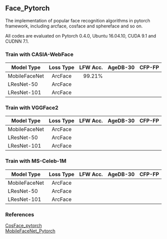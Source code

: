 ## Face_Pytorch
The implementation of  popular face recognition algorithms in pytorch framework, including arcface, cosface and sphereface and so on.

All codes are evaluated on Pytorch 0.4.0, Ubuntu 16.04.10, CUDA 9.1 and CUDNN 7.1.


### Train with CASIA-WebFace

Model Type   |    Loss Type   |  LFW Acc.  |  AgeDB-30  |  CFP-FP  
-------------|:--------------:|-----------:|-----------:|---------:
MobileFaceNet|     ArcFace    |    99.21%  |            |
LResNet-50   |     ArcFace    |            |            |   
LResNet-101  |     ArcFace    |            |            |     



### Train with VGGFace2
Model Type   |    Loss Type   |  LFW Acc.  |  AgeDB-30  |  CFP-FP  
-------------|:--------------:|-----------:|-----------:|---------:
MobileFaceNet|     ArcFace    |            |            |
LResNet-50   |     ArcFace    |            |            |   
LResNet-101  |     ArcFace    |            |            |     


### Train with MS-Celeb-1M
Model Type   |    Loss Type   |  LFW Acc.  |  AgeDB-30  |  CFP-FP  
-------------|:--------------:|-----------:|-----------:|---------:
MobileFaceNet|     ArcFace    |            |            |
LResNet-50   |     ArcFace    |            |            |   
LResNet-101  |     ArcFace    |            |            |     




### References
[CosFace_pytorch](https://github.com/MuggleWang/CosFace_pytorch)  
[MobileFaceNet_Pytorch](https://github.com/Xiaoccer/MobileFaceNet_Pytorch)